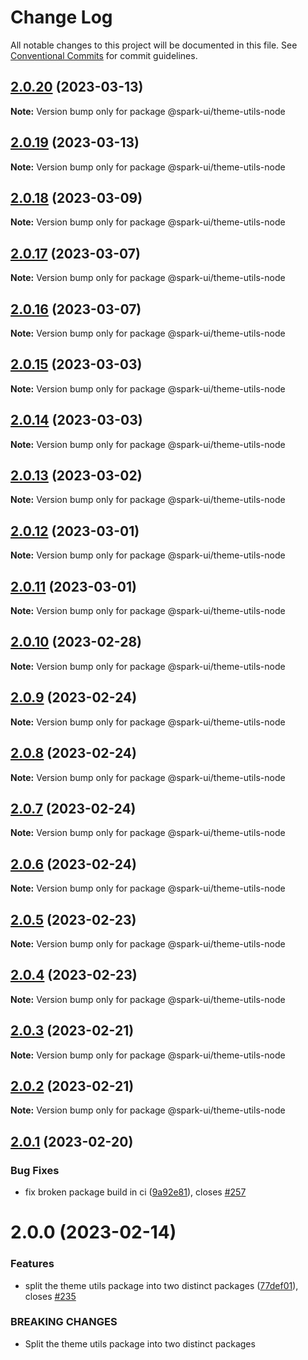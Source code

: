 # Change Log

All notable changes to this project will be documented in this file.
See [Conventional Commits](https://conventionalcommits.org) for commit guidelines.

## [2.0.20](https://github.com/adevinta/spark/compare/@spark-ui/theme-utils-node@2.0.19...@spark-ui/theme-utils-node@2.0.20) (2023-03-13)

**Note:** Version bump only for package @spark-ui/theme-utils-node

## [2.0.19](https://github.com/adevinta/spark/compare/@spark-ui/theme-utils-node@2.0.18...@spark-ui/theme-utils-node@2.0.19) (2023-03-13)

**Note:** Version bump only for package @spark-ui/theme-utils-node

## [2.0.18](https://github.com/adevinta/spark/compare/@spark-ui/theme-utils-node@2.0.17...@spark-ui/theme-utils-node@2.0.18) (2023-03-09)

**Note:** Version bump only for package @spark-ui/theme-utils-node

## [2.0.17](https://github.com/adevinta/spark/compare/@spark-ui/theme-utils-node@2.0.16...@spark-ui/theme-utils-node@2.0.17) (2023-03-07)

**Note:** Version bump only for package @spark-ui/theme-utils-node

## [2.0.16](https://github.com/adevinta/spark/compare/@spark-ui/theme-utils-node@2.0.15...@spark-ui/theme-utils-node@2.0.16) (2023-03-07)

**Note:** Version bump only for package @spark-ui/theme-utils-node

## [2.0.15](https://github.com/adevinta/spark/compare/@spark-ui/theme-utils-node@2.0.14...@spark-ui/theme-utils-node@2.0.15) (2023-03-03)

**Note:** Version bump only for package @spark-ui/theme-utils-node

## [2.0.14](https://github.com/adevinta/spark/compare/@spark-ui/theme-utils-node@2.0.13...@spark-ui/theme-utils-node@2.0.14) (2023-03-03)

**Note:** Version bump only for package @spark-ui/theme-utils-node

## [2.0.13](https://github.com/adevinta/spark/compare/@spark-ui/theme-utils-node@2.0.12...@spark-ui/theme-utils-node@2.0.13) (2023-03-02)

**Note:** Version bump only for package @spark-ui/theme-utils-node

## [2.0.12](https://github.com/adevinta/spark/compare/@spark-ui/theme-utils-node@2.0.11...@spark-ui/theme-utils-node@2.0.12) (2023-03-01)

**Note:** Version bump only for package @spark-ui/theme-utils-node

## [2.0.11](https://github.com/adevinta/spark/compare/@spark-ui/theme-utils-node@2.0.10...@spark-ui/theme-utils-node@2.0.11) (2023-03-01)

**Note:** Version bump only for package @spark-ui/theme-utils-node

## [2.0.10](https://github.com/adevinta/spark/compare/@spark-ui/theme-utils-node@2.0.9...@spark-ui/theme-utils-node@2.0.10) (2023-02-28)

**Note:** Version bump only for package @spark-ui/theme-utils-node

## [2.0.9](https://github.com/adevinta/spark/compare/@spark-ui/theme-utils-node@2.0.8...@spark-ui/theme-utils-node@2.0.9) (2023-02-24)

**Note:** Version bump only for package @spark-ui/theme-utils-node

## [2.0.8](https://github.com/adevinta/spark/compare/@spark-ui/theme-utils-node@2.0.7...@spark-ui/theme-utils-node@2.0.8) (2023-02-24)

**Note:** Version bump only for package @spark-ui/theme-utils-node

## [2.0.7](https://github.com/adevinta/spark/compare/@spark-ui/theme-utils-node@2.0.6...@spark-ui/theme-utils-node@2.0.7) (2023-02-24)

**Note:** Version bump only for package @spark-ui/theme-utils-node

## [2.0.6](https://github.com/adevinta/spark/compare/@spark-ui/theme-utils-node@2.0.5...@spark-ui/theme-utils-node@2.0.6) (2023-02-24)

**Note:** Version bump only for package @spark-ui/theme-utils-node

## [2.0.5](https://github.com/adevinta/spark/compare/@spark-ui/theme-utils-node@2.0.4...@spark-ui/theme-utils-node@2.0.5) (2023-02-23)

**Note:** Version bump only for package @spark-ui/theme-utils-node

## [2.0.4](https://github.com/adevinta/spark/compare/@spark-ui/theme-utils-node@2.0.3...@spark-ui/theme-utils-node@2.0.4) (2023-02-23)

**Note:** Version bump only for package @spark-ui/theme-utils-node

## [2.0.3](https://github.com/adevinta/spark/compare/@spark-ui/theme-utils-node@2.0.2...@spark-ui/theme-utils-node@2.0.3) (2023-02-21)

**Note:** Version bump only for package @spark-ui/theme-utils-node

## [2.0.2](https://github.com/adevinta/spark/compare/@spark-ui/theme-utils-node@2.0.1...@spark-ui/theme-utils-node@2.0.2) (2023-02-21)

**Note:** Version bump only for package @spark-ui/theme-utils-node

## [2.0.1](https://github.com/adevinta/spark/compare/@spark-ui/theme-utils-node@2.0.0...@spark-ui/theme-utils-node@2.0.1) (2023-02-20)

### Bug Fixes

- fix broken package build in ci ([9a92e81](https://github.com/adevinta/spark/commit/9a92e814dc74ae54b26d949a3407680368c8d9a2)), closes [#257](https://github.com/adevinta/spark/issues/257)

# 2.0.0 (2023-02-14)

### Features

- split the theme utils package into two distinct packages ([77def01](https://github.com/adevinta/spark/commit/77def01abd8b2ccf4f234093133294071e407231)), closes [#235](https://github.com/adevinta/spark/issues/235)

### BREAKING CHANGES

- Split the theme utils package into two distinct packages

